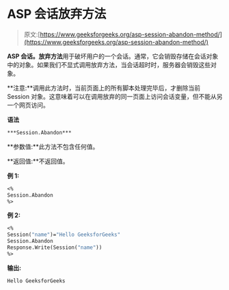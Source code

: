 # ASP 会话放弃方法

> 原文:[https://www.geeksforgeeks.org/asp-session-abandon-method/](https://www.geeksforgeeks.org/asp-session-abandon-method/)

**ASP 会话。放弃方法**用于破坏用户的一个会话。通常，它会销毁存储在会话对象中的对象。如果我们不显式调用放弃方法，当会话超时时，服务器会销毁这些对象。

**注意:**调用此方法时，当前页面上的所有脚本处理完毕后，才删除当前 Session 对象。这意味着可以在调用放弃的同一页面上访问会话变量，但不能从另一个网页访问。

**语法**

```vb
***Session.Abandon*** 
```

**参数值:**此方法不包含任何值。

**返回值:**不返回值。

**例 1:**

```vb
<% 
Session.Abandon 
%>
```

**例 2:**

```vb
<%
Session("name")="Hello GeeksforGeeks"
Session.Abandon
Response.Write(Session("name"))
%>
```

**输出:**

```vb
Hello GeeksforGeeks
```